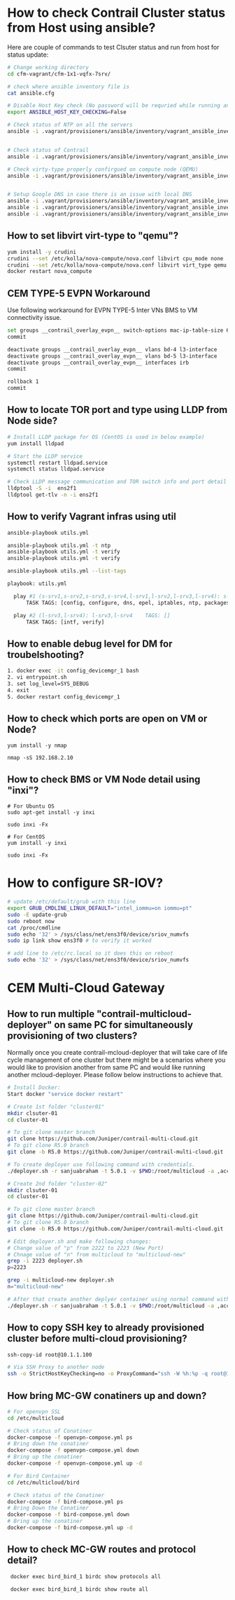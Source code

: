 # How to check Contrail Cluster status from Host using ansible?


Here are couple of commands to test Clsuter status and run from host for status update:

```bash
# Change working directory
cd cfm-vagrant/cfm-1x1-vqfx-7srv/

# check where ansible inventory file is
cat ansible.cfg

# Disable Host Key check (No password will be requried while running ansible command for target nodes)
export ANSIBLE_HOST_KEY_CHECKING=False

# Check status of NTP on all the servers
ansible -i .vagrant/provisioners/ansible/inventory/vagrant_ansible_inventory all -a "ntpstat"


# Check status of Contrail
ansible -i .vagrant/provisioners/ansible/inventory/vagrant_ansible_inventory s-srv2,s-srv3,l-srv1,l-srv2 -a "sudo contrail-status"

# Check virty-type properly confirgued on compute node (QEMU)
ansible -i .vagrant/provisioners/ansible/inventory/vagrant_ansible_inventory l-srv1,l-srv2 -a "grep -i qemu /etc/kolla/nova-compute/nova.conf"


# Setup Google DNS in case there is an issue with local DNS
ansible -i .vagrant/provisioners/ansible/inventory/vagrant_ansible_inventory s-srv2,s-srv3,l-srv1,l-srv2 -a "sudo sed -i 's/10.0.2.3/8.8.8.8/' /etc/resolv.conf"
ansible -i .vagrant/provisioners/ansible/inventory/vagrant_ansible_inventory s-srv2,s-srv3,l-srv1,l-srv2 -a "cat /etc/resolv.conf"
ansible -i .vagrant/provisioners/ansible/inventory/vagrant_ansible_inventory s-srv2,s-srv3,l-srv1,l-srv2 -a "ping www.google.com -c 2"

 ```

## How to set libvirt virt-type to "qemu"?

```bash
yum install -y crudini
crudini --set /etc/kolla/nova-compute/nova.conf libvirt cpu_mode none
crudini --set /etc/kolla/nova-compute/nova.conf libvirt virt_type qemu
docker restart nova_compute
 ```

## CEM TYPE-5 EVPN Workaround

Use following workaround for EVPN TYPE-5 Inter VNs BMS to VM connectivity issue.

```bash
set groups __contrail_overlay_evpn__ switch-options mac-ip-table-size 65535
commit

deactivate groups __contrail_overlay_evpn__ vlans bd-4 l3-interface
deactivate groups __contrail_overlay_evpn__ vlans bd-5 l3-interface
deactivate groups __contrail_overlay_evpn__ interfaces irb
commit

rollback 1
commit
 ```

## How to locate TOR port and type using LLDP from Node side?

```bash
# Install LLDP package for OS (CentOS is used in below example)
yum install lldpad

# Start the LLDP service
systemctl restart lldpad.service
systemctl status lldpad.service

# Check LLDP message communication and TOR switch info and port detail
lldptool -S -i  ens2f1
lldptool get-tlv -n -i ens2f1
 ```


## How to verify Vagrant infras using util


```bash
ansible-playbook utils.yml

ansible-playbook utils.yml -t ntp
ansible-playbook utils.yml -t verify
ansible-playbook utils.yml -t verify
 ```

```bash
ansible-playbook utils.yml --list-tags

playbook: utils.yml

  play #1 (s-srv1,s-srv2,s-srv3,s-srv4,l-srv1,l-srv2,l-srv3,l-srv4): s-srv1,s-srv2,s-srv3,s-srv4,l-srv1,l-srv2,l-srv3,l-srv4	TAGS: []
      TASK TAGS: [config, configure, dns, epel, iptables, ntp, packages, tools, verify]

  play #2 (l-srv3,l-srv4): l-srv3,l-srv4	TAGS: []
      TASK TAGS: [intf, verify]
 ```


## How to enable debug level for DM for troubelshooting?

 ```bash
 1. docker exec -it config_devicemgr_1 bash
2. vi entrypoint.sh
3. set log_level=SYS_DEBUG
4. exit
5. docker restart config_devicemgr_1
 ```

## How to check which ports are open on VM or Node?

```
yum install -y nmap

nmap -sS 192.168.2.10
 ```

## How to check BMS or VM Node detail using "inxi"?


```
# For Ubuntu OS
sudo apt-get install -y inxi

sudo inxi -Fx

# For CentOS
yum install -y inxi

sudo inxi -Fx
 ```

# How to configure SR-IOV?


```bash
# update /etc/default/grub with this line
export GRUB_CMDLINE_LINUX_DEFAULT="intel_iommu=on iommu=pt"
sudo -E update-grub
sudo reboot now
cat /proc/cmdline
sudo echo '32' > /sys/class/net/ens3f0/device/sriov_numvfs
sudo ip link show ens3f0 # to verify it worked

# add line to /etc/rc.local so it does this on reboot
sudo echo '32' > /sys/class/net/ens3f0/device/sriov_numvfs

```

# CEM Multi-Cloud Gateway

## How to run multiple "contrail-multicloud-deployer" on same PC for simultaneously provisioning of two clusters?

Normally once you create contrail-mcloud-deployer that will take care of life cycle management of one cluster but there might be a scenarios where you would like to provision another from same PC and would like running another mcloud-deployer. Please follow below instructions to achieve that.

```bash
# Install Docker:
Start docker "service docker restart"

# Create 1st folder "cluster01"
mkdir clsuter-01
cd cluster-01

# To git clone master branch
git clone https://github.com/Juniper/contrail-multi-cloud.git
# To git clone R5.0 branch
git clone -b R5.0 https://github.com/Juniper/contrail-multi-cloud.git

# To create deployer use following command with credentials.
./deployer.sh -r sanjuabraham -t 5.0.1 -v $PWD:/root/multicloud -a ,access=key> -s <secret-key> -k 

# Create 2nd folder "cluster-02"
mkdir clsuter-01
cd cluster-01

# To git clone master branch
git clone https://github.com/Juniper/contrail-multi-cloud.git
# To git clone R5.0 branch
git clone -b R5.0 https://github.com/Juniper/contrail-multi-cloud.git

# Edit deployer.sh and make following changes:
# Change value of "p" from 2222 to 2223 (New Port)
# Chnage value of "n" from multicloud to "multicloud-new"
grep -i 2223 deployer.sh                                                                          
p=2223

grep -i multicloud-new deployer.sh
n="multicloud-new"

# After that create another deplyer container using normal command with credentials.
./deployer.sh -r sanjuabraham -t 5.0.1 -v $PWD:/root/multicloud -a ,access=key> -s <secret-key> -k 

 ```

## How to copy SSH key to already provisioned cluster before multi-cloud provisioning?

```bash
ssh-copy-id root@10.1.1.100

# Via SSH Proxy to another node
ssh -o StrictHostKeyChecking=no -o ProxyCommand="ssh -W %h:%p -q root@10.1.1.100" root@172.16.1.102

```

## How bring MC-GW conatiners up and down?


```bash
# For openvpn SSL
cd /etc/multicloud

# Check status of Conatiner
docker-compose -f openvpn-compose.yml ps
# Bring down the conatiner
docker-compose -f openvpn-compose.yml down
# Bring up the conatiner
docker-compose -f openvpn-compose.yml up -d

# For Bird Container
cd /etc/multicloud/bird

# Check status of the Conatiner
docker-compose -f bird-compose.yml ps
# Bring Down the Conatiner
docker-compose -f bird-compose.yml down
# Bring up the conatiner
docker-compose -f bird-compose.yml up -d
 ```


## How to check MC-GW routes and protocol detail?

```bash
 docker exec bird_bird_1 birdc show protocols all

 docker exec bird_bird_1 birdc show route all
 ```
